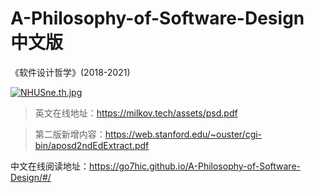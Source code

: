 # A-Philosophy-of-Software-Design 中文版
《软件设计哲学》(2018-2021)


[![NHUSne.th.jpg](https://s1.ax1x.com/2020/07/02/NHUSne.th.jpg)](https://imgchr.com/i/NHUSne)

> 英文在线地址：https://milkov.tech/assets/psd.pdf

> 第二版新增内容：https://web.stanford.edu/~ouster/cgi-bin/aposd2ndEdExtract.pdf

中文在线阅读地址：https://go7hic.github.io/A-Philosophy-of-Software-Design/#/
